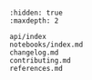 ```{include} ../README.md

```


```{toctree}
:hidden: true
:maxdepth: 2

api/index
notebooks/index.md
changelog.md
contributing.md
references.md
```
